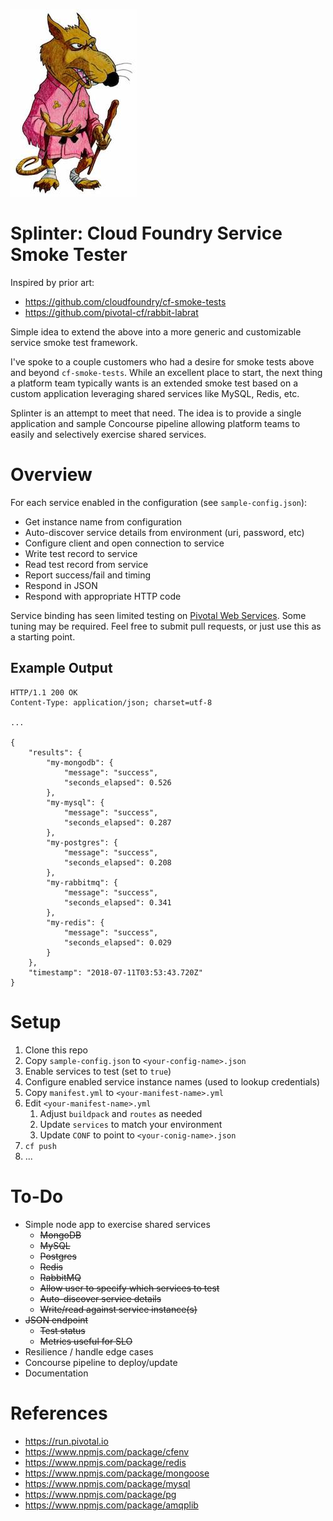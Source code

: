 ![Picture of Master Splinter](https://github.com/deadlysyn/splinter/blob/master/assets/splinter.jpg)

# Splinter: Cloud Foundry Service Smoke Tester

Inspired by prior art:

- https://github.com/cloudfoundry/cf-smoke-tests
- https://github.com/pivotal-cf/rabbit-labrat

Simple idea to extend the above into a more generic and customizable service
smoke test framework.

I've spoke to a couple customers who had a desire for smoke tests above and
beyond `cf-smoke-tests`. While an excellent place to start, the next thing a
platform team typically wants is an extended smoke test based on a custom
application leveraging shared services like MySQL, Redis, etc.

Splinter is an attempt to meet that need. The idea is to provide a single
application and sample Concourse pipeline allowing platform teams to easily
and selectively exercise shared services.

# Overview
For each service enabled in the configuration (see `sample-config.json`):

- Get instance name from configuration
- Auto-discover service details from environment (uri, password, etc)
- Configure client and open connection to service
- Write test record to service
- Read test record from service
- Report success/fail and timing
- Respond in JSON
- Respond with appropriate HTTP code

Service binding has seen limited testing on [Pivotal Web Services](https://run.pivotal.io).
Some tuning may be required. Feel free to submit pull requests, or just use this
as a starting point.

## Example Output

```
HTTP/1.1 200 OK
Content-Type: application/json; charset=utf-8

...

{
    "results": {
        "my-mongodb": {
            "message": "success",
            "seconds_elapsed": 0.526
        },
        "my-mysql": {
            "message": "success",
            "seconds_elapsed": 0.287
        },
        "my-postgres": {
            "message": "success",
            "seconds_elapsed": 0.208
        },
        "my-rabbitmq": {
            "message": "success",
            "seconds_elapsed": 0.341
        },
        "my-redis": {
            "message": "success",
            "seconds_elapsed": 0.029
        }
    },
    "timestamp": "2018-07-11T03:53:43.720Z"
}
```

# Setup

1. Clone this repo
1. Copy `sample-config.json` to `<your-config-name>.json`
1. Enable services to test (set to `true`)
1. Configure enabled service instance names (used to lookup credentials)
1. Copy `manifest.yml` to `<your-manifest-name>.yml`
1. Edit `<your-manifest-name>.yml`
    1. Adjust `buildpack` and `routes` as needed
    1. Update `services` to match your environment
    1. Update `CONF` to point to `<your-conig-name>.json`
1. `cf push`
1. ...

# To-Do

- Simple node app to exercise shared services
    - ~~MongoDB~~
    - ~~MySQL~~
    - ~~Postgres~~
    - ~~Redis~~
    - ~~RabbitMQ~~
    - ~~Allow user to specify which services to test~~
    - ~~Auto-discover service details~~
    - ~~Write/read against service instance(s)~~
- ~~JSON endpoint~~
    - ~~Test status~~
    - ~~Metrics useful for SLO~~
- Resilience / handle edge cases
- Concourse pipeline to deploy/update
- Documentation

# References

- https://run.pivotal.io
- https://www.npmjs.com/package/cfenv
- https://www.npmjs.com/package/redis
- https://www.npmjs.com/package/mongoose
- https://www.npmjs.com/package/mysql
- https://www.npmjs.com/package/pg
- https://www.npmjs.com/package/amqplib
